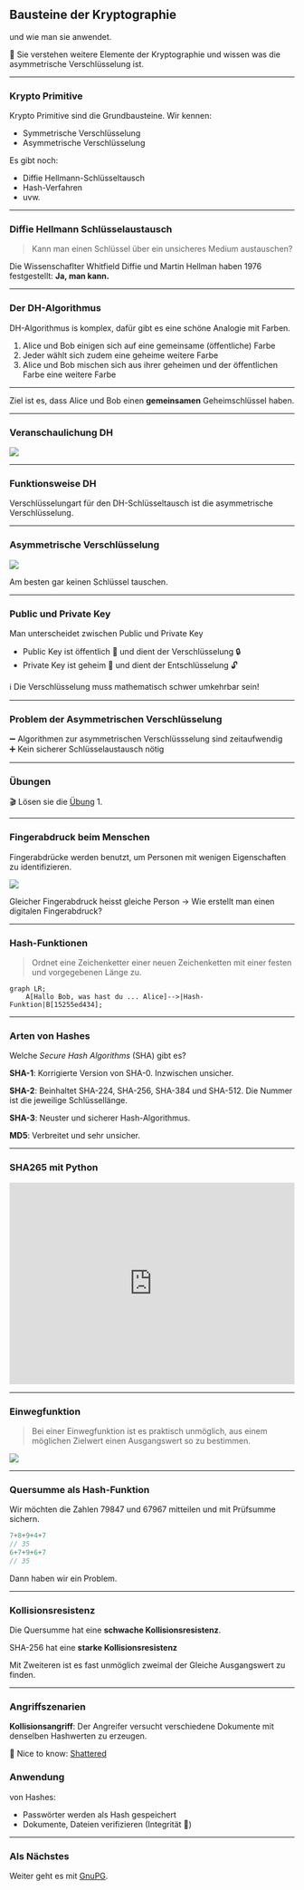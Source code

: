 ## Bausteine der Kryptographie

und wie man sie anwendet.

🎯 Sie verstehen weitere Elemente der Kryptographie und wissen was die asymmetrische Verschlüsselung ist.

---
### Krypto Primitive

Krypto Primitive sind die Grundbausteine. Wir kennen:

* Symmetrische Verschlüsselung
* Asymmetrische Verschlüsselung

Es gibt noch:

* Diffie Hellmann-Schlüsseltausch
* Hash-Verfahren
* uvw.

---
### Diffie Hellmann Schlüsselaustausch

> Kann man einen Schlüssel über ein unsicheres Medium austauschen?  

Die Wissenschaflter Whitfield Diffie und Martin Hellman haben 1976 festgestellt: **Ja, man kann.**

---
### Der DH-Algorithmus

DH-Algorithmus is komplex, dafür gibt es eine schöne Analogie mit Farben.

1.  Alice und Bob einigen sich auf eine gemeinsame (öffentliche) Farbe
2.  Jeder wählt sich zudem eine geheime weitere Farbe
3.  Alice und Bob mischen sich aus ihrer geheimen und der öffentlichen Farbe eine weitere Farbe

---

Ziel ist es, dass Alice und Bob einen **gemeinsamen** Geheimschlüssel haben.

---
### Veranschaulichung DH

[![](../diffie-hellmann-farbe.png)](https://raw.githubusercontent.com/janikvonrotz/encrypt.casa/main/diffie-hellmann-farbe.png)

---
### Funktionsweise DH

Verschlüsselungart für den DH-Schlüsseltausch ist die asymmetrische Verschlüsselung.

---
### Asymmetrische Verschlüsselung

![](../asymmetrische-verschluesselung.png)

Am besten gar keinen Schlüssel tauschen.

---
### Public und Private Key

Man unterscheidet zwischen Public und Private Key

* Public Key ist öffentlich 📢 und dient der Verschlüsselung 🔒
* Private Key ist geheim 🤫 und dient der Entschlüsselung 🔓

ℹ️  Die Verschlüsselung muss mathematisch schwer umkehrbar sein!

---

### Problem der Asymmetrischen Verschlüsselung

➖ Algorithmen zur asymmetrischen Verschlüssselung sind zeitaufwendig  
➕ Kein sicherer Schlüsselaustausch nötig

---
### Übungen

🎬 Lösen sie die [Übung](übungen.md) 1.

---
### Fingerabdruck beim Menschen

 Fingerabdrücke werden benutzt, um Personen mit wenigen Eigenschaften zu identifizieren.
 
 ![](../fingerabdruck.png)

Gleicher Fingerabdruck heisst gleiche Person -> Wie erstellt man einen digitalen Fingerabdruck?

---
### Hash-Funktionen

> Ordnet eine Zeichenketter einer neuen Zeichenketten mit einer festen und vorgegebenen Länge zu.

```mermaid
graph LR;
    A[Hallo Bob, was hast du ... Alice]-->|Hash-Funktion|B[15255ed434];
```

---
### Arten von Hashes

Welche *Secure Hash Algorithms* (SHA) gibt es?

**SHA-1**: Korrigierte Version von SHA-0. Inzwischen unsicher.

**SHA-2**: Beinhaltet SHA-224, SHA-256, SHA-384 und SHA-512. Die Nummer ist die jeweilige Schlüssellänge.

**SHA-3**: Neuster und sicherer Hash-Algorithmus.

**MD5**: Verbreitet und sehr unsicher.

---
### SHA265 mit Python

<iframe src="https://trinket.io/embed/python3/2b43c7b642" width="100%" height="356" frameborder="0" marginwidth="0" marginheight="0" allowfullscreen></iframe>

---
### Einwegfunktion

> Bei einer Einwegfunktion ist es praktisch unmöglich, aus einem möglichen Zielwert einen Ausgangswert so zu bestimmen.

![](../einbahnstrasse.png)

---
### Quersumme als Hash-Funktion

Wir möchten die Zahlen 79847 und 67967 mitteilen und mit Prüfsumme sichern.

```js
7+8+9+4+7
// 35
6+7+9+6+7
// 35
```

Dann haben wir ein Problem.

---
### Kollisionsresistenz

Die Quersumme hat eine **schwache Kollisionsresistenz**.

SHA-256 hat eine **starke Kollisionsresistenz**

Mit Zweiteren ist es fast unmöglich zweimal der Gleiche Ausgangswert zu finden.

---
### Angriffszenarien

**Kollisionsangriff**: Der Angreifer versucht verschiedene Dokumente mit denselben Hashwerten zu erzeugen. 

🧠 Nice to know: [Shattered](https://shattered.io/)

### Anwendung

von Hashes:
* Passwörter werden als Hash gespeichert
* Dokumente, Dateien verifizieren (Integrität 💎)

---
### Als Nächstes

Weiter geht es mit [GnuPG](slides3.md).